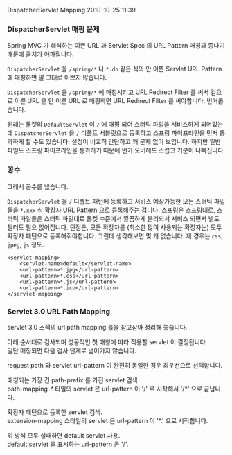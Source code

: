 DispatcherServlet Mapping
2010-10-25 11:39

### DispatcherServlet 매핑 문제

Spring MVC 가 해석하는 이쁜 URL 과 Servlet Spec 의 URL Pattern 매칭과 쫑나기 때문에 골치가 아파집니다.

`DispatcherServlet` 을 `/spring/*` 나 `*.do` 같은 식의 안 이쁜 Servlet URL Pattern 에 매칭하면
말 그대로 이쁘지 않습니다.

`DispatcherServlet` 을 `/spring/*` 에 매칭시키고 URL Redirect Filter 를 써서
겉으로 이쁜 URL 을 안 이쁜 URL 로 매핑하면 URL Redirect Filter 를 써야합니다.
번거롭습니다.

원래는 톰켓의 `DefaultServlet` 이 `/` 에 매핑 되어 스터틱 파일을 서비스하게 되어있는데
`DispatcherServlet` 을 `/` 디폴트 서블릿으로 등록하고 스프링 파이프라인을 먼저 통과하게 할 수도 있습니다.
설정이 비교적 간단하고 꽤 문제 없어 보입니다.
하지만 일반 파일도 스프링 파이프라인을 통과하기 때문에 먼가 오버헤드 스럽고 기분이 나빠집니다.

### 꽁수

그래서 꽁수를 냈습니다.

`DispatcherServlet` 을 `/` 디폴트 패턴에 등록하고
서비스 예상가능한 모든 스터틱 파일들을 `*.xxx` 식 확장자 URL Pattern 으로 등록해주는 겁니다.
스프링은 스프링대로, 스터틱 파일들은 스터틱 파일대로 톰켓 수준에서 깔끔하게 분리되서 서비스 되면서
별도 필터도 필요 없어집니다.
단점은, 모든 확장자를 (최소한 많이 사용되는 확장자는) 모두 확장자 패턴으로 등록해줘야합니다.
그런데 생각해보면 몇 개 없습니다. 제 경우는 `css`, `jpeg`, `js` 정도.

	<servlet-mapping>
		<servlet-name>default</servlet-name>
		<url-pattern>*.jpg</url-pattern>
		<url-pattern>*.css</url-pattern>
		<url-pattern>*.js</url-pattern>
		<url-pattern>*.ico</url-pattern>
	</servlet-mapping>

### Servlet 3.0 URL Path Mapping

servlet 3.0 스펙의 url path mapping 룰을 참고삼아 정리해 놓습니다.

아래 순서대로 검사되며 성공적인 첫 매칭에 따라 적용할 servlet 이 결정됩니다.  
일단 매칭되면 다음 검사 단계로 넘어가지 않습니다.

request path 와 servlet url-pattern 이 완전히 동일한 경우 최우선으로 선택합니다.

매칭되는 가장 긴 path-prefix 를 가진 servlet 검색.  
path-mapping 스타일의 servlet 은 url-pattern 이 '/' 로 시작해서 '/*' 으로 끝납니다.

확장자 패턴으로 등록한 servlet 검색.  
extension-mapping 스타일의 servlet 은 url-pattern 이 '*.' 으로 시작합니다.

위 방식 모두 실패하면 default servlet 사용.  
default servlet 을 표시하는 url-pattern 은 '/'.
   
   